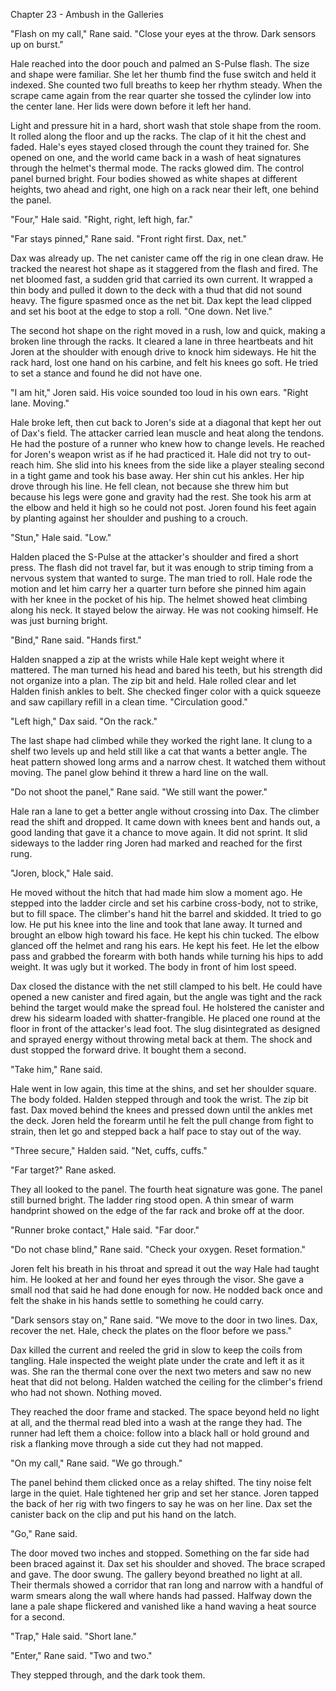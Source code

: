 Chapter 23 - Ambush in the Galleries

"Flash on my call," Rane said. "Close your eyes at the throw. Dark sensors up on burst."

Hale reached into the door pouch and palmed an S-Pulse flash. The size and shape were familiar. She let her thumb find the fuse switch and held it indexed. She counted two full breaths to keep her rhythm steady. When the scrape came again from the rear quarter she tossed the cylinder low into the center lane. Her lids were down before it left her hand.

Light and pressure hit in a hard, short wash that stole shape from the room. It rolled along the floor and up the racks. The clap of it hit the chest and faded. Hale's eyes stayed closed through the count they trained for. She opened on one, and the world came back in a wash of heat signatures through the helmet's thermal mode. The racks glowed dim. The control panel burned bright. Four bodies showed as white shapes at different heights, two ahead and right, one high on a rack near their left, one behind the panel.

"Four," Hale said. "Right, right, left high, far."

"Far stays pinned," Rane said. "Front right first. Dax, net."

Dax was already up. The net canister came off the rig in one clean draw. He tracked the nearest hot shape as it staggered from the flash and fired. The net bloomed fast, a sudden grid that carried its own current. It wrapped a thin body and pulled it down to the deck with a thud that did not sound heavy. The figure spasmed once as the net bit. Dax kept the lead clipped and set his boot at the edge to stop a roll. "One down. Net live."

The second hot shape on the right moved in a rush, low and quick, making a broken line through the racks. It cleared a lane in three heartbeats and hit Joren at the shoulder with enough drive to knock him sideways. He hit the rack hard, lost one hand on his carbine, and felt his knees go soft. He tried to set a stance and found he did not have one.

"I am hit," Joren said. His voice sounded too loud in his own ears. "Right lane. Moving."

Hale broke left, then cut back to Joren's side at a diagonal that kept her out of Dax's field. The attacker carried lean muscle and heat along the tendons. He had the posture of a runner who knew how to change levels. He reached for Joren's weapon wrist as if he had practiced it. Hale did not try to out-reach him. She slid into his knees from the side like a player stealing second in a tight game and took his base away. Her shin cut his ankles. Her hip drove through his line. He fell clean, not because she threw him but because his legs were gone and gravity had the rest. She took his arm at the elbow and held it high so he could not post. Joren found his feet again by planting against her shoulder and pushing to a crouch.

"Stun," Hale said. "Low."

Halden placed the S-Pulse at the attacker's shoulder and fired a short press. The flash did not travel far, but it was enough to strip timing from a nervous system that wanted to surge. The man tried to roll. Hale rode the motion and let him carry her a quarter turn before she pinned him again with her knee in the pocket of his hip. The helmet showed heat climbing along his neck. It stayed below the airway. He was not cooking himself. He was just burning bright.

"Bind," Rane said. "Hands first."

Halden snapped a zip at the wrists while Hale kept weight where it mattered. The man turned his head and bared his teeth, but his strength did not organize into a plan. The zip bit and held. Hale rolled clear and let Halden finish ankles to belt. She checked finger color with a quick squeeze and saw capillary refill in a clean time. "Circulation good."

"Left high," Dax said. "On the rack."

The last shape had climbed while they worked the right lane. It clung to a shelf two levels up and held still like a cat that wants a better angle. The heat pattern showed long arms and a narrow chest. It watched them without moving. The panel glow behind it threw a hard line on the wall.

"Do not shoot the panel," Rane said. "We still want the power."

Hale ran a lane to get a better angle without crossing into Dax. The climber read the shift and dropped. It came down with knees bent and hands out, a good landing that gave it a chance to move again. It did not sprint. It slid sideways to the ladder ring Joren had marked and reached for the first rung.

"Joren, block," Hale said.

He moved without the hitch that had made him slow a moment ago. He stepped into the ladder circle and set his carbine cross-body, not to strike, but to fill space. The climber's hand hit the barrel and skidded. It tried to go low. He put his knee into the line and took that lane away. It turned and brought an elbow high toward his face. He kept his chin tucked. The elbow glanced off the helmet and rang his ears. He kept his feet. He let the elbow pass and grabbed the forearm with both hands while turning his hips to add weight. It was ugly but it worked. The body in front of him lost speed.

Dax closed the distance with the net still clamped to his belt. He could have opened a new canister and fired again, but the angle was tight and the rack behind the target would make the spread foul. He holstered the canister and drew his sidearm loaded with shatter-frangible. He placed one round at the floor in front of the attacker's lead foot. The slug disintegrated as designed and sprayed energy without throwing metal back at them. The shock and dust stopped the forward drive. It bought them a second.

"Take him," Rane said.

Hale went in low again, this time at the shins, and set her shoulder square. The body folded. Halden stepped through and took the wrist. The zip bit fast. Dax moved behind the knees and pressed down until the ankles met the deck. Joren held the forearm until he felt the pull change from fight to strain, then let go and stepped back a half pace to stay out of the way.

"Three secure," Halden said. "Net, cuffs, cuffs."

"Far target?" Rane asked.

They all looked to the panel. The fourth heat signature was gone. The panel still burned bright. The ladder ring stood open. A thin smear of warm handprint showed on the edge of the far rack and broke off at the door.

"Runner broke contact," Hale said. "Far door."

"Do not chase blind," Rane said. "Check your oxygen. Reset formation."

Joren felt his breath in his throat and spread it out the way Hale had taught him. He looked at her and found her eyes through the visor. She gave a small nod that said he had done enough for now. He nodded back once and felt the shake in his hands settle to something he could carry.

"Dark sensors stay on," Rane said. "We move to the door in two lines. Dax, recover the net. Hale, check the plates on the floor before we pass."

Dax killed the current and reeled the grid in slow to keep the coils from tangling. Hale inspected the weight plate under the crate and left it as it was. She ran the thermal cone over the next two meters and saw no new heat that did not belong. Halden watched the ceiling for the climber's friend who had not shown. Nothing moved.

They reached the door frame and stacked. The space beyond held no light at all, and the thermal read bled into a wash at the range they had. The runner had left them a choice: follow into a black hall or hold ground and risk a flanking move through a side cut they had not mapped.

"On my call," Rane said. "We go through."

The panel behind them clicked once as a relay shifted. The tiny noise felt large in the quiet. Hale tightened her grip and set her stance. Joren tapped the back of her rig with two fingers to say he was on her line. Dax set the canister back on the clip and put his hand on the latch.

"Go," Rane said.

The door moved two inches and stopped. Something on the far side had been braced against it. Dax set his shoulder and shoved. The brace scraped and gave. The door swung. The gallery beyond breathed no light at all. Their thermals showed a corridor that ran long and narrow with a handful of warm smears along the wall where hands had passed. Halfway down the lane a pale shape flickered and vanished like a hand waving a heat source for a second.

"Trap," Hale said. "Short lane."

"Enter," Rane said. "Two and two."

They stepped through, and the dark took them.
